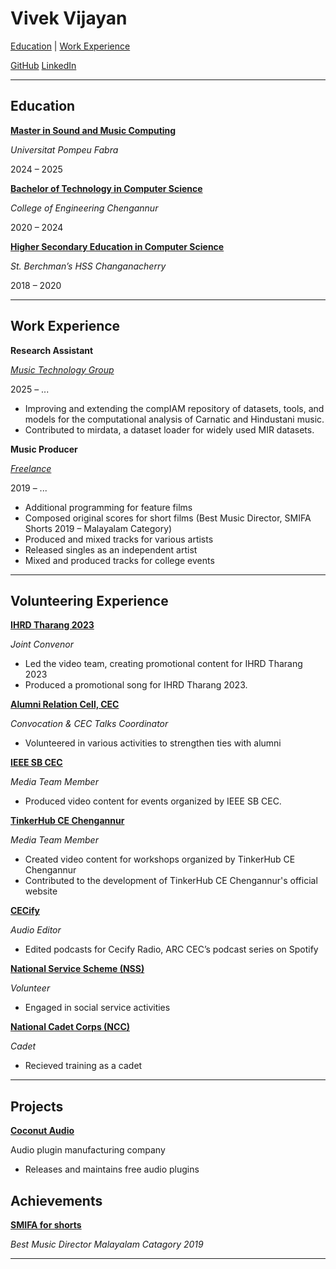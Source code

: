 # Vivek Vijayan

[Education](#Education) | [Work Experience](#WorkExperience)

[GitHub](https://github.com/vivekvjyn)
[LinkedIn](https://www.linkedin.com/in/vivek-vijayan12/)

---

## Education

[**Master in Sound and Music Computing**](https://www.upf.edu/web/smc)

*Universitat Pompeu Fabra*

2024 – 2025

[**Bachelor of Technology in Computer Science**](https://ceconline.edu/academics/departments/computer-science/)

*College of Engineering Chengannur*

2020 – 2024

[**Higher Secondary Education in Computer Science**](https://www.sbhss.in/2023/07/science-with-computer-science.html)

*St. Berchman’s HSS Changanacherry*

2018 – 2020

---

## Work Experience

**Research Assistant**

[*Music Technology Group*](https://www.upf.edu/web/mtg)

2025 – ...

- Improving and extending the compIAM repository of datasets, tools, and models for the computational analysis of Carnatic and Hindustani music.
- Contributed to mirdata, a dataset loader for widely used MIR datasets.

**Music Producer**

[*Freelance*](https://www.youtube.com/playlist?list=PLcoyEawxwo3pYLek-4dW2vnWtg_CNpXwu)

2019 – ...

- Additional programming for feature films
- Composed original scores for short films (Best Music Director, SMIFA Shorts 2019 – Malayalam Category)
- Produced and mixed tracks for various artists
- Released singles as an independent artist
- Mixed and produced tracks for college events

---

## Volunteering Experience

[**IHRD Tharang 2023**](https://tharang.ihrd.ac.in/)

*Joint Convenor*

- Led the video team, creating promotional content for IHRD Tharang 2023
- Produced a promotional song for IHRD Tharang 2023.

[**Alumni Relation Cell, CEC**](https://arc.ceconline.edu/)

*Convocation & CEC Talks Coordinator*

- Volunteered in various activities to strengthen ties with alumni

[**IEEE SB CEC**](https://cecieee.org/)

*Media Team Member*

- Produced video content for events organized by IEEE SB CEC.

[**TinkerHub CE Chengannur**](https://tinkerhub-cec-website.vercel.app/)

*Media Team Member*

- Created video content for workshops organized by TinkerHub CE Chengannur
- Contributed to the development of TinkerHub CE Chengannur's official website

[**CECify**](https://open.spotify.com/show/6rReb7whpQweDQpeZLDDGW)

*Audio Editor*

- Edited podcasts for Cecify Radio, ARC CEC’s podcast series on Spotify

[**National Service Scheme (NSS)**](https://nss.gov.in/)

*Volunteer*

- Engaged in social service activities

[**National Cadet Corps (NCC)**](https://indiancc.mygov.in/)

*Cadet*

- Recieved training as a cadet

---

## Projects

[**Coconut Audio**](https://github.com/coconut-audio)

Audio plugin manufacturing company

- Releases and maintains free audio plugins

## Achievements

[**SMIFA for shorts**](https://www.facebook.com/SMIFA.official)

*Best Music Director Malayalam Catagory 2019*

---

